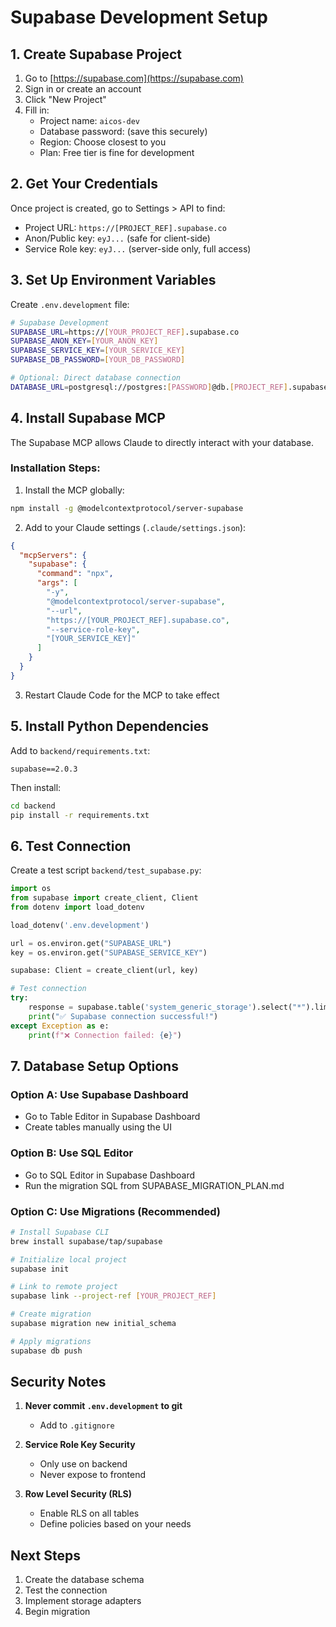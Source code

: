 # Supabase Development Setup

## 1. Create Supabase Project

1. Go to [https://supabase.com](https://supabase.com)
2. Sign in or create an account
3. Click "New Project"
4. Fill in:
   - Project name: `aicos-dev`
   - Database password: (save this securely)
   - Region: Choose closest to you
   - Plan: Free tier is fine for development

## 2. Get Your Credentials

Once project is created, go to Settings > API to find:
- Project URL: `https://[PROJECT_REF].supabase.co`
- Anon/Public key: `eyJ...` (safe for client-side)
- Service Role key: `eyJ...` (server-side only, full access)

## 3. Set Up Environment Variables

Create `.env.development` file:
```bash
# Supabase Development
SUPABASE_URL=https://[YOUR_PROJECT_REF].supabase.co
SUPABASE_ANON_KEY=[YOUR_ANON_KEY]
SUPABASE_SERVICE_KEY=[YOUR_SERVICE_KEY]
SUPABASE_DB_PASSWORD=[YOUR_DB_PASSWORD]

# Optional: Direct database connection
DATABASE_URL=postgresql://postgres:[PASSWORD]@db.[PROJECT_REF].supabase.co:5432/postgres
```

## 4. Install Supabase MCP

The Supabase MCP allows Claude to directly interact with your database.

### Installation Steps:

1. Install the MCP globally:
```bash
npm install -g @modelcontextprotocol/server-supabase
```

2. Add to your Claude settings (`.claude/settings.json`):
```json
{
  "mcpServers": {
    "supabase": {
      "command": "npx",
      "args": [
        "-y",
        "@modelcontextprotocol/server-supabase",
        "--url",
        "https://[YOUR_PROJECT_REF].supabase.co",
        "--service-role-key",
        "[YOUR_SERVICE_KEY]"
      ]
    }
  }
}
```

3. Restart Claude Code for the MCP to take effect

## 5. Install Python Dependencies

Add to `backend/requirements.txt`:
```
supabase==2.0.3
```

Then install:
```bash
cd backend
pip install -r requirements.txt
```

## 6. Test Connection

Create a test script `backend/test_supabase.py`:
```python
import os
from supabase import create_client, Client
from dotenv import load_dotenv

load_dotenv('.env.development')

url = os.environ.get("SUPABASE_URL")
key = os.environ.get("SUPABASE_SERVICE_KEY")

supabase: Client = create_client(url, key)

# Test connection
try:
    response = supabase.table('system_generic_storage').select("*").limit(1).execute()
    print("✅ Supabase connection successful!")
except Exception as e:
    print(f"❌ Connection failed: {e}")
```

## 7. Database Setup Options

### Option A: Use Supabase Dashboard
- Go to Table Editor in Supabase Dashboard
- Create tables manually using the UI

### Option B: Use SQL Editor
- Go to SQL Editor in Supabase Dashboard
- Run the migration SQL from SUPABASE_MIGRATION_PLAN.md

### Option C: Use Migrations (Recommended)
```bash
# Install Supabase CLI
brew install supabase/tap/supabase

# Initialize local project
supabase init

# Link to remote project
supabase link --project-ref [YOUR_PROJECT_REF]

# Create migration
supabase migration new initial_schema

# Apply migrations
supabase db push
```

## Security Notes

1. **Never commit `.env.development` to git**
   - Add to `.gitignore`
   
2. **Service Role Key Security**
   - Only use on backend
   - Never expose to frontend
   
3. **Row Level Security (RLS)**
   - Enable RLS on all tables
   - Define policies based on your needs

## Next Steps

1. Create the database schema
2. Test the connection
3. Implement storage adapters
4. Begin migration